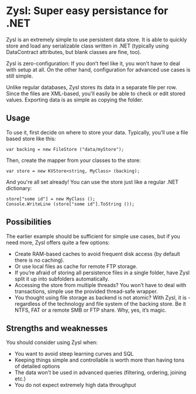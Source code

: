Zysl: Super easy persistance for .NET
=

Zysl is an extremely simple to use persistent data store. It is able to quickly store and load any serializable class written in .NET (typically using DataContract attributes, but blank classes are fine, too).

Zysl is zero-configuration: If you don’t feel like it, you won’t have to deal with setup at all. On the other hand, configuration for advanced use cases is still simple.

Unlike regular databases, Zysl stores its data in a separate file per row. Since the files are XML-based, you'll easily be able to check or edit stored values. Exporting data is as simple as copying the folder.

Usage
-

To use it, first decide on where to store your data. Typically, you’ll use a file based store like this:

    var backing = new FileStore ("data/myStore");

Then, create the mapper from your classes to the store:

    var store = new KVStore<string, MyClass> (backing);

And you're all set already! You can use the store just like a regular .NET dictionary:

    store["some id"] = new MyClass ();
    Console.WriteLine (store["some id"].ToString ());

Possibilities
-

The earlier example should be sufficient for simple use cases,  but if you need more, Zysl offers quite a few options:

* Create RAM-based caches to avoid frequent disk access (by default there is no caching).
* Or use local files as cache for remote FTP storage.
* If you’re afraid of storing all persistence files in a single folder, have Zysl split it up into subfolders automatically.
* Accessing the store from multiple threads? You won’t have to deal with transactions, simple use the provided thread-safe wrapper.
* You thought using file storage as backend is not atomic? With Zysl, it is - regardless of the technology and file system of the backing store. Be it NTFS, FAT or a remote SMB or FTP share. Why, yes, it’s magic.

Strengths and weaknesses
-

You should consider using Zysl when:

* You want to avoid steep learning curves and SQL
* Keeping things simple and controllable is worth more than having tons of detailed options
* The data won't be used in advanced queries (filtering, ordering, joining etc.)
* You do not expect extremely high data throughput
